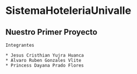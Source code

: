 # SistemaHoteleriaUnivalle
## Nuestro Primer Proyecto
    Integrantes

    * Jesus Cristhian Yujra Huanca 
    * Alvaro Ruben Gonzales Vlite
    * Princess Dayana Prado Flores 
